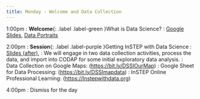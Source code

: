 ```yaml
---
title: Monday - Welcome and Data Collection
---
```


1:00pm
: **Welcome**{: .label .label-green }What is Data Science?
  : [Google Slides](#), [Data Portraits](https://giorgialupi.com/data-portraits-at-ted2017)

2:00pm
: **Session**{: .label .label-purple }Getting InSTEP with Data Science
  : [Slides (after)](#), 
: We will engage in two data collection activities, process the data, and import into CODAP for some initial exploratory data analysis.
: Data Collection on Google Maps: (https://bit.ly/DSSIOurMap)
: Google Sheet for Data Processing: (https://bit.ly/DSSImapdata)
: InSTEP Online Professional Learning: (https://Instepwithdata.org)
  

4:00pm
: Dismiss for the day

